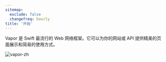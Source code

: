 ```yaml
---
sitemap:
  exclude: false
  changefreq: hourly
title: '开始'
---
```


Vapor 是 Swift 最流行的 Web 网络框架。它可以为你的网站或 API 提供精美的页面展示和简易的使用方式。

![vapor-zh](/vapor-zh.jpeg)
